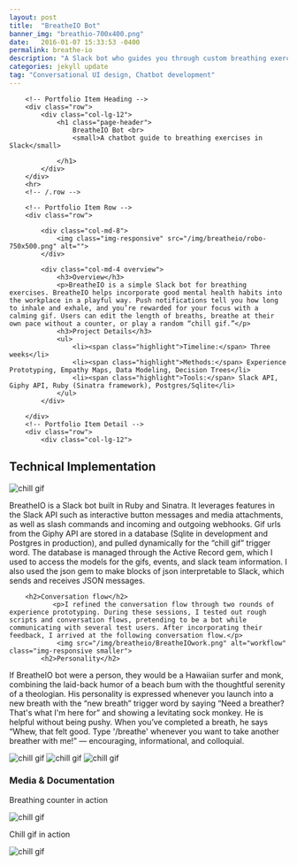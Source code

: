```yaml
---
layout: post
title:  "BreatheIO Bot"
banner_img: "breathio-700x400.png"
date:   2016-01-07 15:33:53 -0400
permalink: breathe-io
description: "A Slack bot who guides you through custom breathing exercises"
categories: jekyll update
tag: "Conversational UI design, Chatbot development"
---
```

<div class="container post">

        <!-- Portfolio Item Heading -->
        <div class="row">
            <div class="col-lg-12">
                <h1 class="page-header">
                    BreatheIO Bot <br>
                    <small>A chatbot guide to breathing exercises in Slack</small>

                </h1>
            </div>
        </div>
        <hr>
        <!-- /.row -->

        <!-- Portfolio Item Row -->
        <div class="row">

            <div class="col-md-8">
                <img class="img-responsive" src="/img/breatheio/robo-750x500.png" alt="">
            </div>

            <div class="col-md-4 overview">
                <h3>Overview</h3>
                <p>BreatheIO is a simple Slack bot for breathing exercises. BreatheIO helps incorporate good mental health habits into the workplace in a playful way. Push notifications tell you how long to inhale and exhale, and you’re rewarded for your focus with a calming gif. Users can edit the length of breaths, breathe at their own pace without a counter, or play a random “chill gif.”</p>
                <h3>Project Details</h3>
                <ul>
                    <li><span class="highlight">Timeline:</span> Three weeks</li>
                    <li><span class="highlight">Methods:</span> Experience Prototyping, Empathy Maps, Data Modeling, Decision Trees</li>
                    <li><span class="highlight">Tools:</span> Slack API, Giphy API, Ruby (Sinatra framework), Postgres/Sqlite</li>
                </ul>
            </div>

        </div>
        <!-- Portfolio Item Detail -->
        <div class="row">
            <div class="col-lg-12">
                
<h2>Technical Implementation</h2>
                <img src="/img/breatheio/breatheslash.png" alt="chill gif" class="img-responsive smaller">
<p>BreatheIO is a Slack bot built in Ruby and Sinatra. It leverages features in the Slack API such as interactive button messages and media attachments, as well as slash commands and incoming and outgoing webhooks. Gif urls from the Giphy API are stored in a database (Sqlite in development and Postgres in production), and pulled dynamically for the “chill gif” trigger word. The database is managed through the Active Record gem, which I used to access the models for the gifs, events, and slack team information. I also used the json gem to make blocks of json interpretable to Slack, which sends and receives JSON messages.</p>
        
        <h2>Conversation flow</h2>
               <p>I refined the conversation flow through two rounds of experience prototyping. During these sessions, I tested out rough scripts and conversation flows, pretending to be a bot while communicating with several test users. After incorporating their feedback, I arrived at the following conversation flow.</p>
                <img src="/img/breatheio/BreatheIOwork.png" alt="workflow" class="img-responsive smaller">
            <h2>Personality</h2>
<p>If BreatheIO bot were a person, they would be a Hawaiian surfer and monk, combining the laid-back humor of a beach bum with the thoughtful serenity of a theologian. His personality is expressed whenever you launch into a new breath with the “new breath” trigger word by saying “Need a breather? That's what I'm here for” and showing a levitating sock monkey. He is helpful without being pushy. When you’ve completed a breath, he says “Whew, that felt good. Type '/breathe' whenever you want to take another breather with me!” — encouraging, informational, and colloquial.</p>

  <img src="/img/breatheio/breather.png" alt="chill gif" class="img-responsive even-smaller inline">
  <img src="/img/breatheio/whew.png" alt="chill gif" class="img-responsive even-smaller inline">
               <img src="/img/breatheio/timer.png" alt="chill gif" class="img-responsive even-smaller inline">
                <h3>Media & Documentation</h3>
                <p>Breathing counter in action</p>
                <img src="/img/breatheio/counter.gif" alt="chill gif" class="img-responsive smaller">
                <p>Chill gif in action</p>
                <img src="/img/breatheio/chillgif.gif" alt="chill gif" class="img-responsive lil-smaller">
            </div>
        </div>